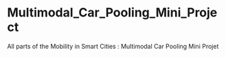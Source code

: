 # Multimodal_Car_Pooling_Mini_Project
All parts of the Mobility in Smart Cities : Multimodal Car Pooling Mini Projet
